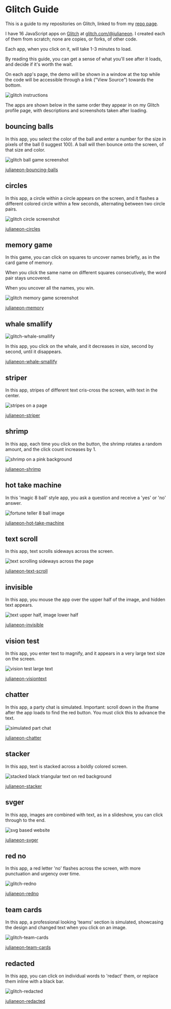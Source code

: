 # Glitch Guide

This is a guide to my repositories on Glitch, linked to from my [repo page](./repo_guide.md). 

I have 16 JavaScript apps on [Glitch](https://glitch.com) at [glitch.com/@julianeon](https://glitch.com/@julianeon).  I created each of them from scratch; none are copies, or forks, of other code.

Each app, when you click on it, will take 1-3 minutes to load. 

By reading this guide, you can get a sense of what you'll see after it loads, and decide if it's worth the wait.

On each app's page, the demo will be shown in a window at the top while the code will be accessible through a link ("View Source") towards the bottom.

![glitch instructions](./glitch_instructions.png)


The apps are shown below in the same order they appear in on my Glitch profile page, with descriptions and screenshots taken after loading.

## bouncing balls 

In this app, you select the color of the ball and enter a number for the size in pixels of the ball (I suggest 100). A ball will then bounce onto the screen, of that size and color.

![glitch ball game screenshot](./glitch_bouncing_balls.png)

[julianeon-bouncing-balls](https://glitch.com/~julianeon-bouncing-balls)

## circles

In this app, a circle within a circle appears on the screen, and it flashes a different colored circle within a few seconds, alternating between two circle pairs.

![glitch circle screenshot](./glitch_circles.png)

[julianeon-circles](https://glitch.com/~julianeon-circles)

## memory game

In this game, you can click on squares to uncover names briefly, as in the card game of memory. 

When you click the same name on different squares consecutively, the word pair stays uncovered. 

When you uncover all the names, you win.

![glitch memory game screenshot](./glitch_memory.png)

[julianeon-memory](https://glitch.com/~julianeon-memory)

## whale smallify

![glitch-whale-smallify](./glitch_whale_smallify.png)

In this app, you click on the whale, and it decreases in size, second by second, until it disappears.

[julianeon-whale-smallify](https://glitch.com/~julianeon-whale-smallify)

## striper

In this app, stripes of different text cris-cross the screen, with text in the center.

![stripes on a page](./glitch_striper.png)

[julianeon-striper](https://glitch.com/~julianeon-striper)

## shrimp

In this app, each time you click on the button, the shrimp rotates a random amount, and the click count increases by 1.

![shrimp on a pink background](./glitch_shrimp.png)

[julianeon-shrimp](https://glitch.com/~julianeon-shrimp)


## hot take machine

In this 'magic 8 ball' style app, you ask a question and receive a 'yes' or 'no' answer.

![fortune teller 8 ball image](./glitch_hot_take.png)

[julianeon-hot-take-machine](https://glitch.com/~julianeon-hot-take-machine)

## text scroll

In this app, text scrolls sideways across the screen.

![text scrolling sideways across the page](./glitch_text_scroll.png)

[julianeon-text-scroll](https://glitch.com/~julianeon-text-scroll)

## invisible

In this app, you mouse the app over the upper half of the image, and hidden text appears.

![text upper half, image lower half](./glitch_invisible_text.png)

[julianeon-invisible](https://glitch.com/~julianeon-invisible)

## vision test

In this app, you enter text to magnify, and it appears in a very large text size on the screen.

![vision test large text](./glitch_vision.png)

[julianeon-visiontext](https://glitch.com/~julianeon-visiontest)

## chatter

In this app, a party chat is simulated. 
Important: scroll down in the iframe after the app loads to find the red button. You must click this to advance the text.

![simulated part chat](./glitch_chat.png)

[julianeon-chatter](https://glitch.com/~julianeon-chatter)

## stacker

In this app, text is stacked across a boldly colored screen.

![stacked black triangular text on red background](./glitch_stacker.png)

[julianeon-stacker](https://glitch.com/~julianeon-stacker)

## svger

In this app, images are combined with text, as in a slideshow, you can click through to the end.

![svg based website](./glitch_svger.png)

[julianeon-svger](https://glitch.com/~julianeon-svger)

## red no

In this app, a red letter 'no' flashes across the screen, with more punctuation and urgency over time.

![glitch-redno](./glitch_redno.png)

[julianeon-redno](https://glitch.com/~julianeon-redno)

## team cards

In this app, a professional looking 'teams' section is simulated, showcasing the design and changed text when you click on an image.

![glitch-team-cards](./glitch_team_cards.png)

[julianeon-team-cards](https://glitch.com/~julianeon-team-cards)

## redacted

In this app, you can click on individual words to 'redact' them, or replace them inline with a black bar.

![glitch-redacted](./glitch_redacted.png)

[julianeon-redacted](https://glitch.com/~julianeon-redacted)


